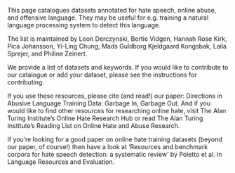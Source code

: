 This page catalogues datasets annotated for hate speech, online abuse, and offensive language. They may be useful for e.g. training a natural language processing system to detect this language.

The list is maintained by Leon Derczynski, Bertie Vidgen, Hannah Rose Kirk, Pica Johansson, Yi-Ling Chung, Mads Guldborg Kjeldgaard Kongsbak, Laila Sprejer, and Philine Zeinert.

We provide a list of datasets and keywords. If you would like to contribute to our catalogue or add your dataset, please see the instructions for contributing.

If you use these resources, please cite (and read!) our paper: Directions in Abusive Language Training Data: Garbage In, Garbage Out. And if you would like to find other resources for researching online hate, visit The Alan Turing Institute’s Online Hate Research Hub or read The Alan Turing Institute’s Reading List on Online Hate and Abuse Research.

If you’re looking for a good paper on online hate training datasets (beyond our paper, of course!) then have a look at ‘Resources and benchmark corpora for hate speech detection: a systematic review’ by Poletto et al. in Language Resources and Evaluation.
